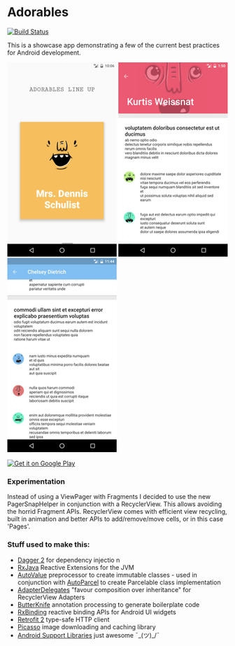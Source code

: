 # Adorables
[![Build Status](https://travis-ci.org/giljulio/adorables.svg?branch=master)](https://travis-ci.org/giljulio/adorables)

This is a showcase app demonstrating a few of the current best practices for Android development.

![Adorables line up](.github/screenshot_1.png) ![Adorable close up](.github/screenshot_2.png) ![Adorables comments](.github/screenshot_3.png)

<a href='https://play.google.com/store/apps/details?id=com.giljulio.adorables&pcampaignid=MKT-Other-global-all-co-prtnr-py-PartBadge-Mar2515-1'><img width="200px" alt='Get it on Google Play' src='https://play.google.com/intl/en_gb/badges/images/generic/en_badge_web_generic.png'/></a>

### Experimentation

Instead of using a ViewPager with Fragments I decided to use the new PagerSnapHelper in conjunction with a RecyclerView. This allows avoiding the horrid Fragment APIs. RecyclerView comes with efficient view recycling, built in animation and better APIs to add/remove/move cells, or in this case 'Pages'.

### Stuff used to make this:

 * [Dagger 2](https://github.com/google/dagger) for dependency injectio
 n
 * [RxJava](https://github.com/ReactiveX/RxJava) Reactive Extensions for the JVM
 * [AutoValue](https://github.com/google/auto/tree/master/value) preprocessor to create immutable classes - used in conjunction with [AutoParcel](https://github.com/rharter/auto-value-parcel) to create Parcelable class implementation
 * [AdapterDelegates](https://github.com/sockeqwe/AdapterDelegates) "favour composition over inheritance" for RecyclerView Adapters
 * [ButterKnife](https://github.com/JakeWharton/butterknife) annotation processing to generate boilerplate code
 * [RxBinding](https://github.com/JakeWharton/RxBinding) reactive binding APIs for Android UI widgets
 * [Retrofit 2](https://github.com/square/retrofit) type-safe HTTP client
 * [Picasso](https://github.com/square/picasso) image downloading and caching library
 * [Android Support Libraries](https://developer.android.com/topic/libraries/support-library/index.html) just awesome ¯\_(ツ)_/¯
